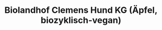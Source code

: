 ---
title: "Biolandhof Clemens Hund KG (Äpfel,  biozyklisch-vegan)"
url: /meckenbeuren/biolandhof-clemens-hund-kg-aepfel-biozyklisch-vegan/
shop: Hofladen
---